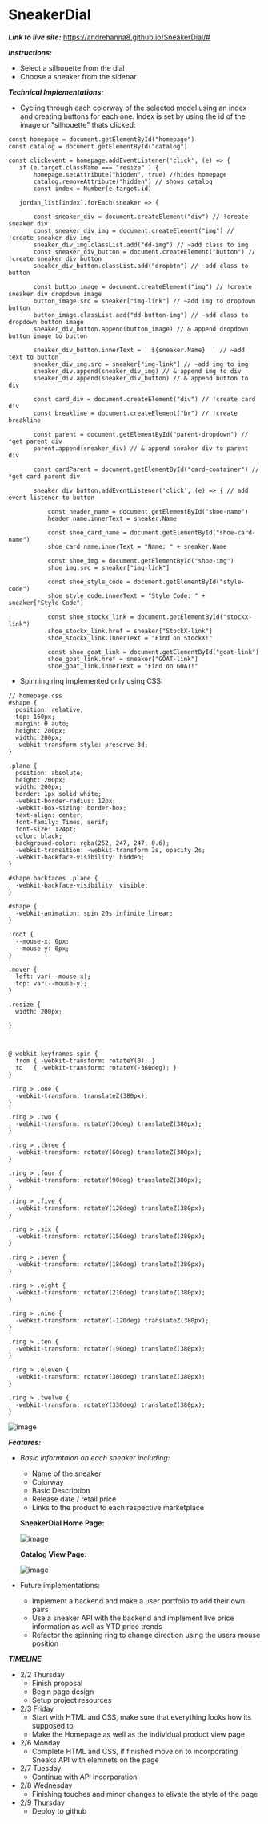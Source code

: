 # SneakerDial
***Link to live site:*** 
https://andrehanna8.github.io/SneakerDial/#


***Instructions:***
   -  Select a silhouette from the dial
   -  Choose a sneaker from the sidebar

***Technical Implementations:***
- Cycling through each colorway of the selected model using an index and creating buttons for each one. Index is set by using the id of the image or "silhouette" thats clicked:
 ```
const homepage = document.getElementById("homepage")
const catalog = document.getElementById("catalog")

const clickevent = homepage.addEventListener('click', (e) => {
    if (e.target.className === "resize" ) {
        homepage.setAttribute("hidden", true) //hides homepage
        catalog.removeAttribute("hidden") // shows catalog
        const index = Number(e.target.id)

    jordan_list[index].forEach(sneaker => { 
        
        const sneaker_div = document.createElement("div") // !create sneaker div
        const sneaker_div_img = document.createElement("img") // !create sneaker div img
        sneaker_div_img.classList.add("dd-img") // ~add class to img
        const sneaker_div_button = document.createElement("button") // !create sneaker div button
        sneaker_div_button.classList.add("dropbtn") // ~add class to button

        const button_image = document.createElement("img") // !create sneaker div dropdown image
        button_image.src = sneaker["img-link"] // ~add img to dropdown button
        button_image.classList.add("dd-button-img") // ~add class to dropdown button image
        sneaker_div_button.append(button_image) // & append dropdown button image to button

        sneaker_div_button.innerText = ` ${sneaker.Name}  ` // ~add text to button
        sneaker_div_img.src = sneaker["img-link"] // ~add img to img
        sneaker_div.append(sneaker_div_img) // & append img to div
        sneaker_div.append(sneaker_div_button) // & append button to div

        const card_div = document.createElement("div") // !create card div
        const breakline = document.createElement("br") // !create breakline

        const parent = document.getElementById("parent-dropdown") // *get parent div
        parent.append(sneaker_div) // & append sneaker div to parent div
            
        const cardParent = document.getElementById("card-container") // *get card parent div

        sneaker_div_button.addEventListener('click', (e) => { // add event listener to button
            
            const header_name = document.getElementById("shoe-name") 
            header_name.innerText = sneaker.Name
            
            const shoe_card_name = document.getElementById("shoe-card-name")
            shoe_card_name.innerText = "Name: " + sneaker.Name

            const shoe_img = document.getElementById("shoe-img")
            shoe_img.src = sneaker["img-link"]

            const shoe_style_code = document.getElementById("style-code")
            shoe_style_code.innerText = "Style Code: " + sneaker["Style-Code"]

            const shoe_stockx_link = document.getElementById("stockx-link")
            shoe_stockx_link.href = sneaker["StockX-link"]
            shoe_stockx_link.innerText = "Find on StockX!"

            const shoe_goat_link = document.getElementById("goat-link")
            shoe_goat_link.href = sneaker["GOAT-link"]
            shoe_goat_link.innerText = "Find on GOAT!"
```
         
-  Spinning ring implemented only using CSS:
```
// homepage.css
#shape {
  position: relative;
  top: 160px;
  margin: 0 auto;
  height: 200px;
  width: 200px;
  -webkit-transform-style: preserve-3d;
}

.plane {
  position: absolute;
  height: 200px;
  width: 200px;
  border: 1px solid white;
  -webkit-border-radius: 12px;
  -webkit-box-sizing: border-box;
  text-align: center;
  font-family: Times, serif;
  font-size: 124pt;
  color: black;
  background-color: rgba(252, 247, 247, 0.6);
  -webkit-transition: -webkit-transform 2s, opacity 2s;
  -webkit-backface-visibility: hidden;
}  

#shape.backfaces .plane {
  -webkit-backface-visibility: visible;
}  

#shape {
  -webkit-animation: spin 20s infinite linear;
}  

:root {
  --mouse-x: 0px;
  --mouse-y: 0px;
}

.mover {
  left: var(--mouse-x);
  top: var(--mouse-y);
}

.resize {
  width: 200px;

}



@-webkit-keyframes spin {
  from { -webkit-transform: rotateY(0); }
  to   { -webkit-transform: rotateY(-360deg); }
}  

.ring > .one {
  -webkit-transform: translateZ(380px);
}  

.ring > .two {
  -webkit-transform: rotateY(30deg) translateZ(380px);
}  

.ring > .three {
  -webkit-transform: rotateY(60deg) translateZ(380px);
}  

.ring > .four {
  -webkit-transform: rotateY(90deg) translateZ(380px);
}  

.ring > .five {
  -webkit-transform: rotateY(120deg) translateZ(380px);
}  

.ring > .six {
  -webkit-transform: rotateY(150deg) translateZ(380px);
}  

.ring > .seven {
  -webkit-transform: rotateY(180deg) translateZ(380px);
}  

.ring > .eight {
  -webkit-transform: rotateY(210deg) translateZ(380px);
}  

.ring > .nine {
  -webkit-transform: rotateY(-120deg) translateZ(380px);
}  

.ring > .ten {
  -webkit-transform: rotateY(-90deg) translateZ(380px);
}  

.ring > .eleven {
  -webkit-transform: rotateY(300deg) translateZ(380px);
}  

.ring > .twelve {
  -webkit-transform: rotateY(330deg) translateZ(380px);
}  
```
   ![image](https://user-images.githubusercontent.com/34076045/217898619-5c23e654-ca68-4203-8fec-c7a879b52563.png)
   
***Features:***

-   *Basic informtaion on each sneaker including:*
    * Name of the sneaker
    * Colorway
    * Basic Description
    * Release date / retail price
    * Links to the product to each respective marketplace
    
    

    **SneakerDial Home Page:**
    
    ![image](https://user-images.githubusercontent.com/34076045/217715666-7a199f62-0d6c-4af9-b2c7-7118e40d87b2.png)
    
    
    **Catalog View Page:** 
    
    ![image](https://user-images.githubusercontent.com/34076045/217715746-0042790b-aae6-414d-8345-cc2f84595d9c.png)


-  Future implementations:
   *  Implement a backend and make a user portfolio to add their own pairs
   *  Use a sneaker API with the backend and implement live price information as well as YTD price trends
   *  Refactor the spinning ring to change direction using the users mouse position

***TIMELINE***

   - 2/2 Thursday
      * Finish proposal
      * Begin page design
      * Setup project resources
   - 2/3 Friday
      * Start with HTML and CSS, make sure that everything looks how its supposed to
      * Make the Homepage as well as the individual product view page
   - 2/6 Monday
      * Complete HTML and CSS, if finished move on to incorporating Sneaks API with elemnets on the page
   - 2/7 Tuesday
      *  Continue with API incorporation
   - 2/8 Wednesday
      * Finishing touches and minor changes to elivate the style of the page
   - 2/9 Thursday
      * Deploy to github

